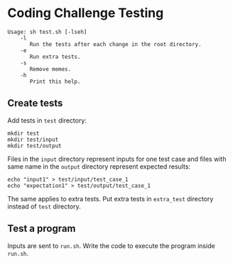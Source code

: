 # Coding Challenge Testing
```
Usage: sh test.sh [-lseh]
    -l
       Run the tests after each change in the root directory.
    -e
       Run extra tests.
    -s
       Remove memes.
    -h
       Print this help.
```

## Create tests
Add tests in `test` directory:
```
mkdir test
mkdir test/input
mkdir test/output
```
Files in the `input` directory represent inputs for one test case
and files with same name in the `output` directory represent expected results:
```
echo "input1" > test/input/test_case_1
echo "expectation1" > test/output/test_case_1
```
The same applies to extra tests. Put extra tests in `extra_test`
directory instead of `test` directory.

## Test a program
Inputs are sent to `run.sh`. Write the code to execute the program inside
`run.sh`.
